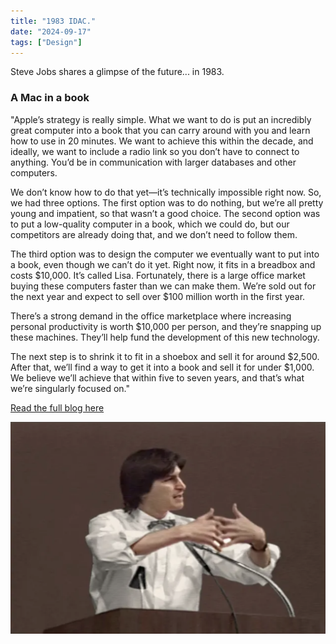 ```yaml
---
title: "1983 IDAC."
date: "2024-09-17"
tags: ["Design"]
---
```


Steve Jobs shares a glimpse of the future... in 1983.

### A Mac in a book

"Apple’s strategy is really simple. What we want to do is put an incredibly great computer into a book that you can carry around with you and learn how to use in 20 minutes. We want to achieve this within the decade, and ideally, we want to include a radio link so you don’t have to connect to anything. You’d be in communication with larger databases and other computers.

We don’t know how to do that yet—it’s technically impossible right now. So, we had three options. The first option was to do nothing, but we’re all pretty young and impatient, so that wasn’t a good choice. The second option was to put a low-quality computer in a book, which we could do, but our competitors are already doing that, and we don’t need to follow them.

The third option was to design the computer we eventually want to put into a book, even though we can’t do it yet. Right now, it fits in a breadbox and costs $10,000. It’s called Lisa. Fortunately, there is a large office market buying these computers faster than we can make them. We’re sold out for the next year and expect to sell over $100 million worth in the first year.

There’s a strong demand in the office marketplace where increasing personal productivity is worth $10,000 per person, and they’re snapping up these machines. They’ll help fund the development of this new technology.

The next step is to shrink it to fit in a shoebox and sell it for around $2,500. After that, we’ll find a way to get it into a book and sell it for under $1,000. We believe we’ll achieve that within five to seven years, and that’s what we’re singularly focused on."

[Read the full blog here](https://stevejobsarchive.com/exhibits/objects-of-our-life/)

![Three-legged stool](note_images/jobs_aspen.png)
